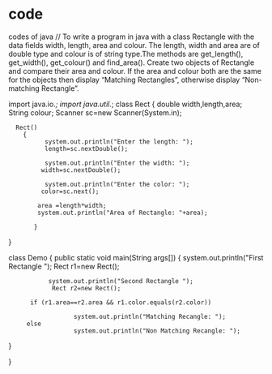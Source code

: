 # code
codes of java
// To write a program in java with a class Rectangle with the data fields width, length, area and colour. The length, width and area are of double type and
colour is of string type.The methods are get_length(), get_width(), get_colour() and
find_area().
Create two objects of Rectangle and compare their area and colour. If the area and
colour both are the same for the objects then display “Matching Rectangles”,
otherwise display “Non-matching Rectangle”.
  
import java.io.*;
import java.util.*;
class Rect
  {
     double width,length,area;
      String colour;
     Scanner sc=new Scanner(System.in);
      
      Rect()
        {
              system.out.println("Enter the length: ");
              length=sc.nextDouble();

              system.out.println("Enter the width: ");
             width=sc.nextDouble();       

              system.out.println("Enter the color: ");
             color=sc.next();       

            area =length*width;
            system.out.println("Area of Rectangle: "+area); 
           
           }
  }
      
 class Demo 
     {
        public static void main(String args[])
           {
               system.out.println("First Rectangle ");
                Rect r1=new Rect();

               system.out.println("Second Rectangle ");
                Rect r2=new Rect();
           
          if (r1.area==r2.area && r1.color.equals(r2.color))
                 
                      system.out.println("Matching Recangle: ");
         else
                      system.out.println("Non Matching Recangle: ");  

}

}
